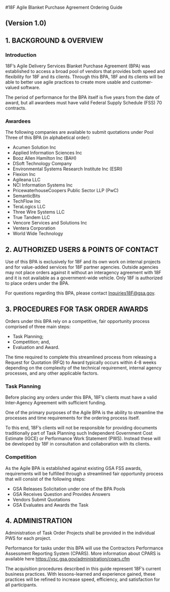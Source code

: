 #18F Agile Blanket Purchase Agreement Ordering Guide
## (Version 1.0)

## 1.	BACKGROUND & OVERVIEW

### Introduction

18F’s Agile Delivery Services Blanket Purchase Agreement (BPA) was established to access a broad pool of vendors that provides both speed and flexibility for 18F and its clients. Through this BPA, 18F and its clients will be able to better use agile practices to create more usable and customer-valued software.

The period of performance for the BPA itself is five years from the date of award, but all awardees must have valid Federal Supply Schedule (FSS) 70 contracts. 

### Awardees

The following companies are available to submit quotations under Pool Three of this BPA (in alphabetical order):

- Acumen Solution Inc
- Applied Information Sciences Inc
- Booz Allen Hamilton Inc (BAH)
- DSoft Technology Company
- Environmental Systems Research Institute Inc (ESRI)
- Flexion Inc
- Agileana LLC
- NCI Information Systems Inc
- PricewaterhouseCoopers Public Sector LLP (PwC)
- SemanticBits
- TechFlow Inc
- TeraLogics LLC
- Three Wire Systems LLC
- True Tandem LLC
- Vencore Services and Solutions Inc
- Ventera Corporation
- World Wide Technology

## 2.	AUTHORIZED USERS & POINTS OF CONTACT

Use of this BPA is exclusively for 18F and its own work on internal projects and for value-added services for 18F partner agencies. Outside agencies may not place orders against it without an interagency agreement with 18F and it is not available as a government-wide vehicle. Only 18F is authorized to place orders under the BPA.

For questions regarding this BPA, please contact Inquiries18F@gsa.gov. 

## 3.	PROCEDURES FOR TASK ORDER AWARDS

Orders under this BPA rely on a competitive, fair opportunity process comprised of three main steps: 

- Task Planning;
- Competition; and,
- Evaluation and Award. 

The time required to complete this streamlined process from releasing a Request for Quotation (RFQ) to Award typically occurs within 4-8 weeks depending on the complexity of the technical requirement, internal agency processes, and any other applicable factors.

### Task Planning

Before placing any orders under this BPA, 18F’s clients must have a valid Inter-Agency Agreement with sufficient funding.  

One of the primary purposes of the Agile BPA is the ability to streamline the processes and time requirements for the ordering process itself.

To this end, 18F’s clients will not be responsible for providing documents traditionally part of Task Planning such Independent Government Cost Estimate (IGCE) or Performance Work Statement (PWS).  Instead these will be developed by 18F in consultation and collaboration with its clients.

### Competition

As the Agile BPA is established against existing GSA FSS awards, requirements will be fulfilled through a streamlined fair opportunity process that will consist of the following steps:

* GSA Releases Solicitation under one of the BPA Pools
* GSA Receives Question and Provides Answers
* Vendors Submit Quotations
* GSA Evaluates and Awards the Task

## 4.	ADMINISTRATION

Administration of Task Order Projects shall be provided in the individual PWS for each project.

Performance for tasks under this BPA will use the Contractors Performance Assessment Reporting System (CPARS).  More information about CPARS is available here https://vsc.gsa.gov/administration/cpars.cfm 

The acquisition procedures described in this guide represent 18F’s current business practices. With lessons-learned and experience gained, these practices will be refined to increase speed, efficiency, and satisfaction for all participants.
